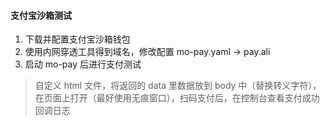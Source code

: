 #### 支付宝沙箱测试

1. 下载并配置支付宝沙箱钱包
2. 使用内网穿透工具得到域名，修改配置 mo-pay.yaml -> pay.ali
3. 启动 mo-pay 后进行支付测试

> 自定义 html 文件，将返回的 data 里数据放到 body 中（替换转义字符），在页面上打开（最好使用无痕窗口），扫码支付后，在控制台查看支付成功回调日志
